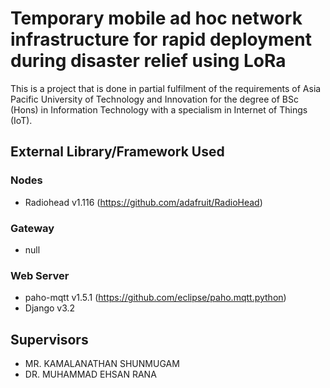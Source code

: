 # Temporary mobile ad hoc network infrastructure for rapid deployment during disaster relief using LoRa
This is a project that is done in partial fulfilment of the requirements of Asia Pacific University of Technology and Innovation for the degree of
BSc (Hons) in Information Technology with a specialism in Internet of Things (IoT).




## External Library/Framework Used
### Nodes
- Radiohead v1.116 (https://github.com/adafruit/RadioHead)
### Gateway
- null
### Web Server
- paho-mqtt v1.5.1 (https://github.com/eclipse/paho.mqtt.python)
- Django v3.2

## Supervisors
- MR. KAMALANATHAN SHUNMUGAM
- DR. MUHAMMAD EHSAN RANA